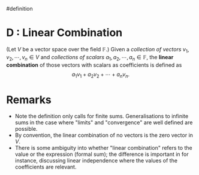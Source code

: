 #definition
# D : Linear Combination
(Let $V$ be a vector space over the field $\mathbb{F}$.) Given a *collection of vectors* $v_1,v_2,\cdots,v_n\in V$ and *collections of scalars* $a_1,a_2,\cdots,a_n\in \mathbb{F}$, the **linear combination** of those vectors with scalars as coefficients is defined as 
$$a_1v_1+a_2v_2+\cdots+a_nv_n.$$

# Remarks
- Note the definition only calls for finite sums. Generalisations to infinite sums in the case where "limits" and "convergence" are well defined are possible.
- By convention, the linear combination of no vectors is the zero vector in $V$.
- There is some ambiguity into whether "linear combination" refers to the value or the expression (formal sum); the difference is important in for instance, discussing linear independence where the values of the coefficients are relevant.